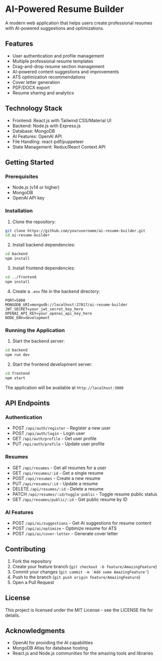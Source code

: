 # AI-Powered Resume Builder

A modern web application that helps users create professional resumes with AI-powered suggestions and optimizations.

## Features

- User authentication and profile management
- Multiple professional resume templates
- Drag-and-drop resume section management
- AI-powered content suggestions and improvements
- ATS optimization recommendations
- Cover letter generation
- PDF/DOCX export
- Resume sharing and analytics

## Technology Stack

- Frontend: React.js with Tailwind CSS/Material UI
- Backend: Node.js with Express.js
- Database: MongoDB
- AI Features: OpenAI API
- File Handling: react-pdf/puppeteer
- State Management: Redux/React Context API

## Getting Started

### Prerequisites

- Node.js (v14 or higher)
- MongoDB
- OpenAI API key

### Installation

1. Clone the repository:
```bash
git clone https://github.com/yourusername/ai-resume-builder.git
cd ai-resume-builder
```

2. Install backend dependencies:
```bash
cd backend
npm install
```

3. Install frontend dependencies:
```bash
cd ../frontend
npm install
```

4. Create a `.env` file in the backend directory:
```env
PORT=5000
MONGODB_URI=mongodb://localhost:27017/ai-resume-builder
JWT_SECRET=your_jwt_secret_key_here
OPENAI_API_KEY=your_openai_api_key_here
NODE_ENV=development
```

### Running the Application

1. Start the backend server:
```bash
cd backend
npm run dev
```

2. Start the frontend development server:
```bash
cd frontend
npm start
```

The application will be available at `http://localhost:3000`

## API Endpoints

### Authentication
- POST `/api/auth/register` - Register a new user
- POST `/api/auth/login` - Login user
- GET `/api/auth/profile` - Get user profile
- PUT `/api/auth/profile` - Update user profile

### Resumes
- GET `/api/resumes` - Get all resumes for a user
- GET `/api/resumes/:id` - Get a single resume
- POST `/api/resumes` - Create a new resume
- PUT `/api/resumes/:id` - Update a resume
- DELETE `/api/resumes/:id` - Delete a resume
- PATCH `/api/resumes/:id/toggle-public` - Toggle resume public status
- GET `/api/resumes/public/:id` - Get public resume by ID

### AI Features
- POST `/api/ai/suggestions` - Get AI suggestions for resume content
- POST `/api/ai/optimize` - Optimize resume for ATS
- POST `/api/ai/cover-letter` - Generate cover letter

## Contributing

1. Fork the repository
2. Create your feature branch (`git checkout -b feature/AmazingFeature`)
3. Commit your changes (`git commit -m 'Add some AmazingFeature'`)
4. Push to the branch (`git push origin feature/AmazingFeature`)
5. Open a Pull Request

## License

This project is licensed under the MIT License - see the LICENSE file for details.

## Acknowledgments

- OpenAI for providing the AI capabilities
- MongoDB Atlas for database hosting
- React.js and Node.js communities for the amazing tools and libraries 